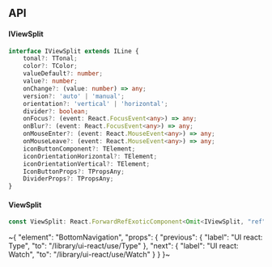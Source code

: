 

## API

#### IViewSplit

```ts
interface IViewSplit extends ILine {
    tonal?: TTonal;
    color?: TColor;
    valueDefault?: number;
    value?: number;
    onChange?: (value: number) => any;
    version?: 'auto' | 'manual';
    orientation?: 'vertical' | 'horizontal';
    divider?: boolean;
    onFocus?: (event: React.FocusEvent<any>) => any;
    onBlur?: (event: React.FocusEvent<any>) => any;
    onMouseEnter?: (event: React.MouseEvent<any>) => any;
    onMouseLeave?: (event: React.MouseEvent<any>) => any;
    iconButtonComponent?: TElement;
    iconOrientationHorizontal?: TElement;
    iconOrientationVertical?: TElement;
    IconButtonProps?: TPropsAny;
    DividerProps?: TPropsAny;
}
```

#### ViewSplit

```ts
const ViewSplit: React.ForwardRefExoticComponent<Omit<IViewSplit, "ref"> & React.RefAttributes<unknown>>;
```


~{
  "element": "BottomNavigation",
  "props": {
    "previous": {
      "label": "UI react: Type",
      "to": "/library/ui-react/use/Type"
    },
    "next": {
      "label": "UI react: Watch",
      "to": "/library/ui-react/use/Watch"
    }
  }
}~

